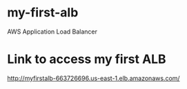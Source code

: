 # my-first-alb
AWS Application Load Balancer

# Link to access my first ALB
http://myfirstalb-663726696.us-east-1.elb.amazonaws.com/
